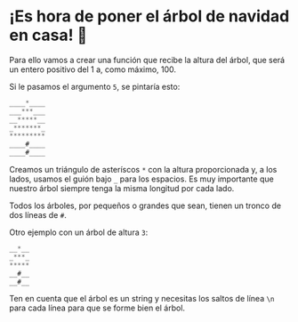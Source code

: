 # ¡Es hora de poner el árbol de navidad en casa! 🎄

Para ello vamos a crear una función que recibe la altura del árbol, que será un entero positivo del 1 a, como máximo, 100.

Si le pasamos el argumento `5`, se pintaría esto:

```javascript
____*____
___***___
__*****__
_*******_
*********
____#____
____#____
```

Creamos un triángulo de asteríscos `*` con la altura proporcionada y, a los lados, usamos el guión bajo `_` para los espacios. Es muy importante que nuestro árbol siempre tenga la misma longitud por cada lado.

Todos los árboles, por pequeños o grandes que sean, tienen un tronco de dos líneas de `#`.

Otro ejemplo con un árbol de altura `3`:

```javascript
__*__
_***_
*****
__#__
__#__
```

Ten en cuenta que el árbol es un string y necesitas los saltos de línea `\n` para cada línea para que se forme bien el árbol.
